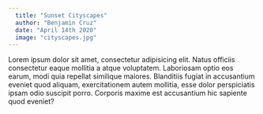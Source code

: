 ```yaml
---
  title: "Sunset Cityscapes"
  author: "Benjamin Cruz"
  date: "April 14th 2020" 
  image: "cityscapes.jpg"
---
```


Lorem ipsum dolor sit amet, consectetur adipisicing elit. Natus officiis consectetur eaque mollitia a atque voluptatem. Laboriosam optio eos earum, modi quia repellat similique maiores. Blanditiis fugiat in accusantium eveniet quod aliquam, exercitationem autem mollitia, esse dolor perspiciatis ipsam odio suscipit porro. Corporis maxime est accusantium hic sapiente quod eveniet?
